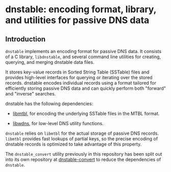 dnstable: encoding format, library, and utilities for passive DNS data
======================================================================

Introduction
------------

`dnstable` implements an encoding format for passive DNS data. It consists of a
C library, `libdnstable`, and several command line utilities for creating,
querying, and merging dnstable data files.

It stores key-value records in Sorted String Table (SSTable) files and provides
high-level interfaces for querying or iterating over the stored records.
dnstable encodes individual records using a format tailored for efficiently
storing passive DNS data and can quickly perform both "forward" and "inverse"
searches.

dnstable has the following dependencies:

* [libmtbl](https://github.com/farsightsec/mtbl), for encoding the underlying
  SSTable files in the MTBL format.

* [libwdns](https://github.com/farsightsec/wdns), for low-level DNS utility
  functions.

`dnstable` relies on `libmtbl` for the actual storage of passive DNS records.
`libmtbl` provides fast lookups of partial keys, so the precise encoding of
dnstable records is optimized to take advantage of this property.

The `dnstable_convert` utility previously in this repository has been split out into its own repository at [dnstable-convert](https://github.com/farsightsec/dnstable-convert) to reduce the dependencies of `dnstable`.
